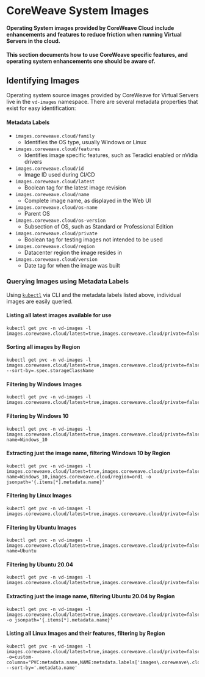 # CoreWeave System Images

#### Operating System images provided by CoreWeave Cloud include enhancements and features to reduce friction when running Virtual Servers in the cloud.

#### This section documents how to use CoreWeave specific features, and operating system enhancements one should be aware of.

## Identifying Images

Operating system source images provided by CoreWeave for Virtual Servers live in the `vd-images` namespace. There are several metadata properties that exist for easy identification:

#### Metadata Labels

* `images.coreweave.cloud/family`
  * Identifies the OS type, usually Windows or Linux
* `images.coreweave.cloud/features`
  * Identifies image specific features, such as Teradici enabled or nVidia drivers
* `images.coreweave.cloud/id`
  * Image ID used during CI/CD
* `images.coreweave.cloud/latest`
  * Boolean tag for the latest image revision
* `images.coreweave.cloud/name`
  * Complete image name, as displayed in the Web UI
* `images.coreweave.cloud/os-name`
  * Parent OS
* `images.coreweave.cloud/os-version`
  * Subsection of OS, such as Standard or Professional Edition
* `images.coreweave.cloud/private`
  * Boolean tag for testing images not intended to be used
* `images.coreweave.cloud/region`
  * Datacenter region the image resides in
* `images.coreweave.cloud/version`
  * Date tag for when the image was built

### Querying Images using Metadata Labels

Using [`kubectl`](../../../coreweave-kubernetes/getting-started.md#install-kubernetes-command-line-tools) via CLI and the metadata labels listed above, individual images are easily queried.

#### Listing all latest images available for use

```shell
kubectl get pvc -n vd-images -l images.coreweave.cloud/latest=true,images.coreweave.cloud/private=false
```

#### Sorting all images by Region

```shell
kubectl get pvc -n vd-images -l images.coreweave.cloud/latest=true,images.coreweave.cloud/private=false --sort-by=.spec.storageClassName
```

#### Filtering by Windows Images

```shell
kubectl get pvc -n vd-images -l images.coreweave.cloud/latest=true,images.coreweave.cloud/private=false,images.coreweave.cloud/family=windows
```

#### Filtering by Windows 10

```shell
kubectl get pvc -n vd-images -l images.coreweave.cloud/latest=true,images.coreweave.cloud/private=false,images.coreweave.cloud/os-name=Windows_10
```

#### Extracting just the image name, filtering Windows 10 by Region

```shell
kubectl get pvc -n vd-images -l images.coreweave.cloud/latest=true,images.coreweave.cloud/private=false,images.coreweave.cloud/os-name=Windows_10,images.coreweave.cloud/region=ord1 -o jsonpath='{.items[*].metadata.name}'
```

#### Filtering by Linux Images

```shell
kubectl get pvc -n vd-images -l images.coreweave.cloud/latest=true,images.coreweave.cloud/private=false,images.coreweave.cloud/family=linux
```

#### Filtering by Ubuntu Images

```shell
kubectl get pvc -n vd-images -l images.coreweave.cloud/latest=true,images.coreweave.cloud/private=false,images.coreweave.cloud/os-name=Ubuntu
```

#### Filtering by Ubuntu 20.04

```shell
kubectl get pvc -n vd-images -l images.coreweave.cloud/latest=true,images.coreweave.cloud/private=false,images.coreweave.cloud/name=Ubuntu_20.04
```

#### Extracting just the image name, filtering Ubuntu 20.04 by Region

```shell
kubectl get pvc -n vd-images -l images.coreweave.cloud/latest=true,images.coreweave.cloud/private=false,images.coreweave.cloud/name=Ubuntu_20.04,images.coreweave.cloud/region=ord1 -o jsonpath='{.items[*].metadata.name}'
```

#### Listing all Linux Images and their features, filtering by Region

```shell
kubectl get pvc -n vd-images -l images.coreweave.cloud/latest=true,images.coreweave.cloud/private=false,images.coreweave.cloud/family=linux,images.coreweave.cloud/region=ord1 -o=custom-columns="PVC:metadata.name,NAME:metadata.labels['images\.coreweave\.cloud\/name'],FEATURES:metadata.labels['images\.coreweave\.cloud\/features'],SIZE:status.capacity.storage,STORAGECLASS:.spec.storageClassName" --sort-by='.metadata.name'
```
